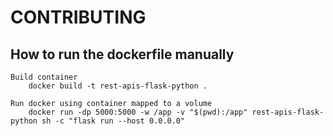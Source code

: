 # CONTRIBUTING

## How to run the dockerfile manually

```
Build container
	docker build -t rest-apis-flask-python .

Run docker using container mapped to a volume
	docker run -dp 5000:5000 -w /app -v "$(pwd):/app" rest-apis-flask-python sh -c "flask run --host 0.0.0.0"
	
```
